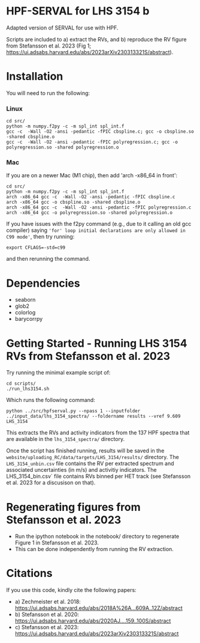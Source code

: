 # HPF-SERVAL for LHS 3154 b

Adapted version of SERVAL for use with HPF.

Scripts are included to a) extract the RVs, and b) reproduce the RV figure from Stefansson et al. 2023 (Fig 1; https://ui.adsabs.harvard.edu/abs/2023arXiv230313321S/abstract).


# Installation
You will need to run the following:

### Linux

```
cd src/
python -m numpy.f2py -c -m spl_int spl_int.f
gcc -c  -Wall -O2 -ansi -pedantic -fPIC cbspline.c; gcc -o cbspline.so -shared cbspline.o
gcc -c  -Wall -O2 -ansi -pedantic -fPIC polyregression.c; gcc -o polyregression.so -shared polyregression.o
```

### Mac
If you are on a newer Mac (M1 chip), then add 'arch -x86_64 in front':
```
cd src/
python -m numpy.f2py -c -m spl_int spl_int.f
arch -x86_64 gcc -c  -Wall -O2 -ansi -pedantic -fPIC cbspline.c
arch -x86_64 gcc -o cbspline.so -shared cbspline.o
arch -x86_64 gcc -c  -Wall -O2 -ansi -pedantic -fPIC polyregression.c
arch -x86_64 gcc -o polyregression.so -shared polyregression.o
```

If you have issues with the f2py command (e.g., due to it calling an old gcc compiler) saying `'for' loop initial declarations are only allowed in C99 mode'`, then try running:
```
export CFLAGS=-std=c99
```
and then rerunning the command.

# Dependencies
- seaborn
- glob2
- colorlog
- barycorrpy

# Getting Started - Running LHS 3154 RVs from Stefansson et al. 2023
Try running the minimal example script of:

```
cd scripts/
./run_lhs3154.sh
```

Which runs the following command:
```
python ../src/hpfserval.py --npass 1 --inputfolder ../input_data/lhs_3154_spectra/ --foldername results --vref 9.609 LHS_3154
```
This extracts the RVs and activity indicators from the 137 HPF spectra that are available in the `lhs_3154_spectra/` directory.

Once the script has finished running, results will be saved in the `website/uploading_RC/data/targets/LHS_3154/results/` directory.
The `LHS_3154_unbin.csv` file contains the RV per extracted spectrum and associated uncertainties (in m/s) and activitiy indicators.
The LHS_3154_bin.csv` file contains RVs binned per HET track (see Stefansson et al. 2023 for a discusison on that).

# Regenerating figures from Stefansson et al. 2023
- Run the ipython notebook in the notebook/ directory to regenerate Figure 1 in Stefansson et al. 2023. 
- This can be done independently from running the RV extraction.

# Citations
If you use this code, kindly cite the following papers:
- a) Zechmeister et al. 2018: https://ui.adsabs.harvard.edu/abs/2018A%26A...609A..12Z/abstract
- b) Stefansson et al. 2020: https://ui.adsabs.harvard.edu/abs/2020AJ....159..100S/abstract
- c) Stefansson et al. 2023: https://ui.adsabs.harvard.edu/abs/2023arXiv230313321S/abstract
